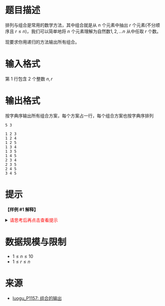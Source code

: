 # 题目描述

排列与组合是常用的数学方法，其中组合就是从 $n$ 个元素中抽出 $r$ 个元素(不分顺序且 $r \le n$)，我们可以简单地将 $n$ 个元素理解为自然数$1, 2, \dots n$ 从中任取 $r$ 个数。

现要求你用递归的方法输出所有组合。

# 输入格式
第 $1$ 行包含 $2$ 个整数 $n, r$

# 输出格式

按字典序输出所有组合方案，每个方案占一行，每个组合方案也按字典序排列

```input1
5 3
```

```output1
1 2 3   
1 2 4   
1 2 5   
1 3 4   
1 3 5   
1 4 5   
2 3 4   
2 3 5   
2 4 5   
3 4 5
```

# 提示
**【样例 #1 解释】**

<details>
<summary><font color="#FF0000">请思考后再点击查看提示</font></summary>

</details>

# 数据规模与限制
* $1 \leq n \leq 10$
* $1 \leq r \leq n$

# 来源
* [luogu_P1157: 组合的输出](https://www.luogu.com.cn/problem/P1157)